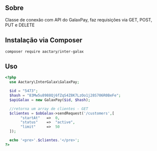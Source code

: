 ## Sobre
Classe de conexão com API do GalaxPay, faz requisições via GET, POST, PUT e DELETE
## Instalação via Composer
`composer require aactary/inter-galax`

## Uso
```php
<?php
  use Aactary\InterGalax\GalaxPay;

  $id = "5473";
  $hash = "83Mw5u8988Qj6fZqS4Z8K7LzOo1j28S706R0BeFe";
  $apiGalax = new GalaxPay($id, $hash);

  //retorna um array de clientes - GET
  $clientes = $obGalax->sendRequest('/customers',[
       "startAt"   =>  0,
       "status"    =>  "active",
       "limit"     =>  50
  ]);

  echo '<pre>'.$clientes.'</pre>';
?>
```
